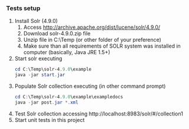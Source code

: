 ﻿### Tests setup
1. Install Solr (4.9.0)
	1. Access http://archive.apache.org/dist/lucene/solr/4.9.0/
	2. Download solr-4.9.0.zip file
	3. Unzip file in C:\Temp (or other folder of your preference)
	4. Make sure than all requirements of SOLR system was installed in computer (basically, Java JRE 1.5+)
2. Start solr executing
	```powershell
	cd C:\Temp\solr-4.9.0\example
	java -jar start.jar
	```
3. Populate Solr collection executing (in other command prompt) 
	```powershell
	cd C:\Temp\solr-4.9.0\example\exampledocs
	java -jar post.jar *.xml
	```
4. Test Solr collection accessing http://localhost:8983/solr/#/collection1
5. Start unit tests in this project